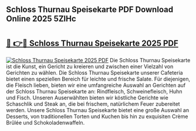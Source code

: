 ## Schloss Thurnau Speisekarte PDF Download Online 2025 5ZlHc

# <h2><a href="http://gc892c.nevu.top/?p=Schloss+Thurnau+Speisekarte">🔗 👉🔴 Schloss Thurnau Speisekarte 2025 PDF</a></h2>

[![Schloss Thurnau Speisekarte 2025 PDF](https://i.imgur.com/dBaPXMq.png)](http://gc892c.nevu.top/?p=Schloss+Thurnau+Speisekarte)
Die Schloss Thurnau Speisekarte ist die Kunst, ein Gericht zu kreieren und zwischen einer Vielzahl von Gerichten zu wählen. Die Schloss Thurnau Speisekarte unserer Cafeteria bietet einen speziellen Bereich für leichte und frische Salate. Für diejenigen, die Fleisch lieben, bieten wir eine umfangreiche Auswahl an Gerichten auf der Schloss Thurnau Speisekarte an: Rindfleisch, Schweinefleisch, Huhn und Fisch. Unseren Auserwählten bieten wir köstliche Gerichte wie Schaschlik und Steak an, die bei frischem, natürlichem Feuer zubereitet werden. Unsere Schloss Thurnau Speisekarte bietet eine große Auswahl an Desserts, von traditionellen Torten und Kuchen bis hin zu exquisiten Crème Brûlée und Schokoladenwaffeln.
